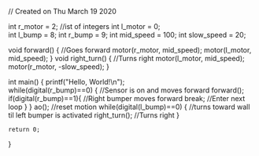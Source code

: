 // Created on Thu March 19 2020

int r_motor = 2;																 //ist of integers
int l_motor = 0;																
int l_bump = 8;
int r_bump = 9;
int mid_speed = 100;
int slow_speed = 20;

void forward() {																//Goes forward
	motor(r_motor, mid_speed);
	motor(l_motor, mid_speed);
	}
void right_turn() {															//Turns right 
	motor(l_motor, mid_speed);
	motor(r_motor, -slow_speed);
	}

int main()
{
	printf("Hello, World!\n");												
	while(digital(r_bump)==0) {										//Sensor is on and moves forward
		forward();
		if(digital(r_bump)==1){											//Right bumper moves forward 
			break;																//Enter next loop
			}
	}
	ao();												//reset motion
	while(digital(l_bump)==0) {							//turns toward wall til left bumper is activated
		right_turn();															//Turns right
	}
	
	return 0;
}
